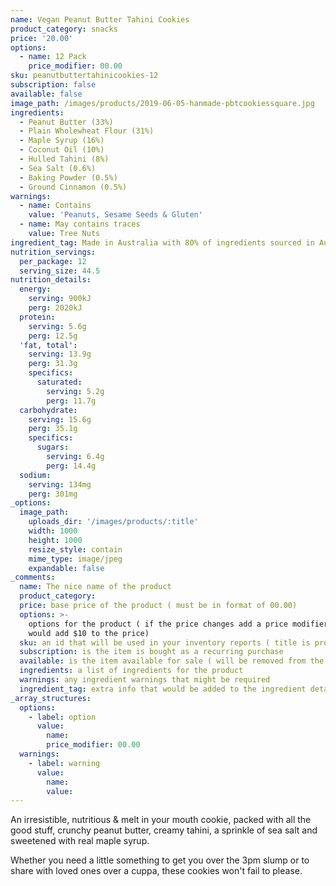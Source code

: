 ```yaml
---
name: Vegan Peanut Butter Tahini Cookies
product_category: snacks
price: '20.00'
options:
  - name: 12 Pack
    price_modifier: 00.00
sku: peanutbuttertahinicookies-12
subscription: false
available: false
image_path: /images/products/2019-06-05-hanmade-pbtcookiessquare.jpg
ingredients:
  - Peanut Butter (33%)
  - Plain Wholewheat Flour (31%)
  - Maple Syrup (16%)
  - Coconut Oil (10%)
  - Hulled Tahini (8%)
  - Sea Salt (0.6%)
  - Baking Powder (0.5%)
  - Ground Cinnamon (0.5%)
warnings:
  - name: Contains
    value: 'Peanuts, Sesame Seeds & Gluten'
  - name: May contains traces
    value: Tree Nuts
ingredient_tag: Made in Australia with 80% of ingredients sourced in Australia
nutrition_servings:
  per_package: 12
  serving_size: 44.5
nutrition_details:
  energy:
    serving: 900kJ
    perg: 2020kJ
  protein:
    serving: 5.6g
    perg: 12.5g
  'fat, total':
    serving: 13.9g
    perg: 31.3g
    specifics:
      saturated:
        serving: 5.2g
        perg: 11.7g
  carbohydrate:
    serving: 15.6g
    perg: 35.1g
    specifics:
      sugars:
        serving: 6.4g
        perg: 14.4g
  sodium:
    serving: 134mg
    perg: 301mg
_options:
  image_path:
    uploads_dir: '/images/products/:title'
    width: 1000
    height: 1000
    resize_style: contain
    mime_type: image/jpeg
    expandable: false
_comments:
  name: The nice name of the product
  product_category:
  price: base price of the product ( must be in format of 00.00)
  options: >-
    options for the product ( if the price changes add a price modifier +10.00
    would add $10 to the price)
  sku: an id that will be used in your inventory reports ( title is probably good )
  subscription: is the item is bought as a recurring purchase
  available: is the item available for sale ( will be removed from the site )
  ingredients: a list of ingredients for the product
  warnings: any ingredient warnings that might be required
  ingredient_tag: extra info that would be added to the ingredient details
_array_structures:
  options:
    - label: option
      value:
        name:
        price_modifier: 00.00
  warnings:
    - label: warning
      value:
        name:
        value:
---
```


An irresistible, nutritious & melt in your mouth cookie, packed with all the good stuff, crunchy peanut butter, creamy tahini, a sprinkle of sea salt and sweetened with real maple syrup.&nbsp;

Whether you need a little something to get you over the 3pm slump or to share with loved ones over a cuppa, these cookies won't fail to please.&nbsp;